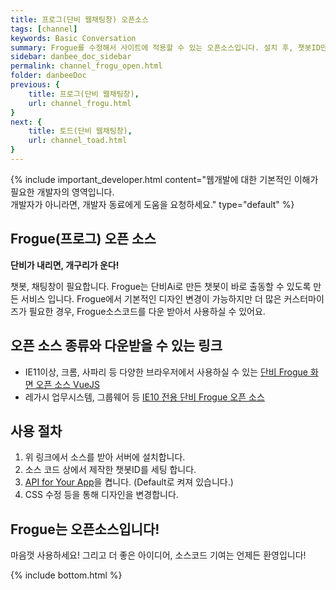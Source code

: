 ```yaml
---
title: 프로그(단비 웹채팅창) 오픈소스
tags: [channel]
keywords: Basic Conversation
summary: Frogue를 수정해서 사이트에 적용할 수 있는 오픈소스입니다. 설치 후, 챗봇ID만 변경하면 바로 사용할 수 있습니다.
sidebar: danbee_doc_sidebar
permalink: channel_frogu_open.html
folder: danbeeDoc
previous: {
    title: 프로그(단비 웹채팅창),
    url: channel_frogu.html
}
next: {
    title: 토드(단비 웹채팅창),
    url: channel_toad.html
}
---
```



{% include important_developer.html content="웹개발에 대한 기본적인 이해가 필요한 개발자의 영역입니다. <br /> 개발자가 아니라면, 개발자 동료에게 도움을 요청하세요." type="default" %}


## Frogue(프로그) 오픈 소스


<strong>단비가 내리면, 개구리가 운다!</strong>

챗봇, 채팅창이 필요합니다. Frogue는 단비Ai로 만든 챗봇이 바로 출동할 수 있도록 만든 서비스 입니다. Frogue에서 기본적인 디자인 변경이 가능하지만 더 많은 커스터마이즈가 필요한 경우, Frogue소스코드를 다운 받아서 사용하실 수 있어요.

## 오픈 소스 종류와 다운받을 수 있는 링크

- IE11이상, 크롬, 사파리 등 다양한 브라우저에서 사용하실 수 있는 [단비 Frogue 화면 오픈 소스 VueJS ](https://github.com/danbeeai/chatui-example-vuejs)
- 레가시 업무시스템, 그룹웨어 등 [IE10 전용 단비 Frogue 오픈 소스](https://github.com/danbeeai/chatui-example-vuejs/tree/master_ie10)

## 사용 절차
1. 위 링크에서 소스를 받아 서버에 설치합니다.
2. 소스 코드 상에서 제작한 챗봇ID를 세팅 합니다. 
3. [API for Your App](channel_native_app.html)을 켭니다. (Default로 켜져 있습니다.)
4. CSS 수정 등을 통해 디자인을 변경합니다.

## Frogue는 오픈소스입니다! 

마음껏 사용하세요! 그리고 더 좋은 아이디어, 소스코드 기여는 언제든 환영입니다!


{% include bottom.html %}
